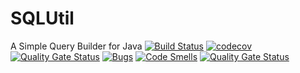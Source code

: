 # SQLUtil 

A Simple Query Builder for Java
[![Build Status](https://travis-ci.org/ulisse1996/SqlUtil.svg?branch=master)](https://travis-ci.org/ulisse1996/SqlUtil) [![codecov](https://codecov.io/gh/ulisse1996/SqlUtil/branch/master/graph/badge.svg)](https://codecov.io/gh/ulisse1996/SqlUtil) [![Quality Gate Status](https://sonarcloud.io/api/project_badges/measure?project=it.donatoleone%3Asql-util&metric=alert_status)](https://sonarcloud.io/dashboard?id=it.donatoleone%3Asql-util) [![Bugs](https://sonarcloud.io/api/project_badges/measure?project=it.donatoleone%3Asql-util&metric=bugs)](https://sonarcloud.io/dashboard?id=it.donatoleone%3Asql-util) [![Code Smells](https://sonarcloud.io/api/project_badges/measure?project=it.donatoleone%3Asql-util&metric=code_smells)](https://sonarcloud.io/dashboard?id=it.donatoleone%3Asql-util) [![Quality Gate Status](https://sonarcloud.io/api/project_badges/measure?project=it.donatoleone%3Asql-util&metric=alert_status)](https://sonarcloud.io/dashboard?id=it.donatoleone%3Asql-util)
